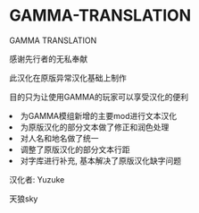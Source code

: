 # GAMMA-TRANSLATION
GAMMA TRANSLATION

感谢先行者的无私奉献<p>
此汉化在原版异常汉化基础上制作<p>
目的只为让使用GAMMA的玩家可以享受汉化的便利<p>
<li>为GAMMA模组新增的主要mod进行文本汉化</li>
<li>为原版汉化的部分文本做了修正和润色处理</li>
<li>对人名和地名做了统一</li>
<li>调整了原版汉化的部分文本行距</li>
<li>对字库进行补充, 基本解决了原版汉化缺字问题</li>

汉化者: 
Yuzuke<p>
天狼sky<p>

